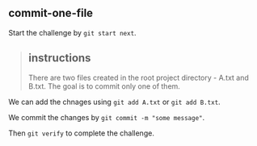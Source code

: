 ## **commit-one-file**

Start the challenge by `git start next`.

>## instructions
>There are two files created in the root project directory - A.txt and B.txt.
>The goal is to commit only one of them.

We can add the chnages using `git add A.txt` or `git add B.txt`.

We commit the changes by `git commit -m "some message"`.

Then `git verify` to complete the challenge.
